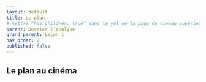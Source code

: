 ```yaml
---
layout: default
title: Le plan
# mettre "has_children: true" dans le yml de la page du niveau supérieur
parent: Dossier l'analyse
grand_parent: Leçon 1
nav_order: 2
published: false
---
```

## Le plan au cinéma